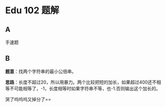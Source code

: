 # Edu 102 题解

## A

手速题

## B

**题意**：找两个字符串的最小公倍串。

**思路**：长度不超过20，所以用暴力。两个比较把短的加长，如果超过400还不相等不可能相等了，-1，长度相等时如果字符串不等，也-1.否则输出这个加长的。

哭了呜呜呜又掉分了==